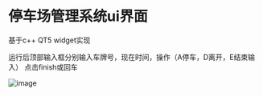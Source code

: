 # 停车场管理系统ui界面
基于c++ QT5 widget实现

运行后顶部输入框分别输入车牌号，现在时间，操作（A停车，D离开，E结束输入） 点击finish或回车

![image](https://img-blog.csdnimg.cn/ed3b978560bb435dac49d6f55d6983b7.png?)